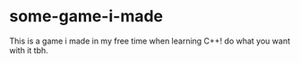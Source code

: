 # some-game-i-made

This is a game i made in my free time when learning C++!
do what you want with it tbh.
